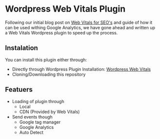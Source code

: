 # Wordpress Web Vitals Plugin

Following our initial blog post on [Web Vitals for SEO's](https://salt.agency/blog/web-vitals-data-visualising-guide/) and guide of how it can be used withing Google Analytics, we have gone ahead and written up a Web Vitals Wordpress plugin to speed up the process.

## Instalation

You can install this plugin either through:

- Directly through Wordpress Plugin Installation: [Wordpress Web Vitals](https://wordpress.org/plugins/web-vitals/)
- Cloning/Downloading this repository

## Featuers
- Loading of plugin through
  - Local
  - CDN (Provided by Web Vitals)
- Send events though
  - Google tag manager
  - Google Analytics
  - Auto Detect
